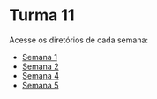 # Turma 11

Acesse os diretórios de cada semana:

- [Semana 1](https://kterra.github.io/Inteli-2024-1A/INTELI-M1-T11/semana01)
- [Semana 2](https://kterra.github.io/Inteli-2024-1A/INTELI-M1-T11/semana02)
- [Semana 4](https://kterra.github.io/Inteli-2024-1A/INTELI-M1-T11/semana04)
- [Semana 5](https://kterra.github.io/Inteli-2024-1A/INTELI-M1-T11/semana05)

